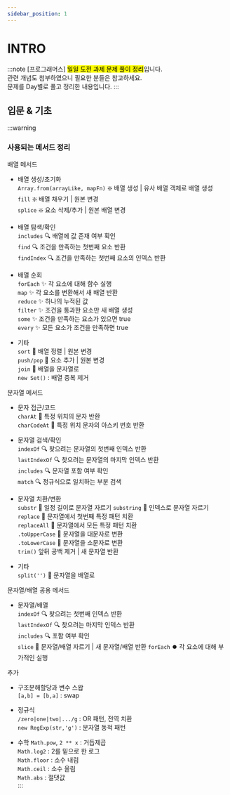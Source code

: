 ```yaml
---
sidebar_position: 1
---
```


# INTRO

:::note
[프로그래머스] <mark>일일 도전 과제 문제 풀이 정리</mark>입니다.  
관련 개념도 첨부하였으니 필요한 분들은 참고하세요.  
문제를 Day별로 풀고 정리한 내용입니다.
:::


## 입문 & 기초


:::warning
### 사용되는 메서드 정리

배열 메서드

- 배열 생성/초기화  
    `Array.from(arrayLike, mapFn)` ❇️ 배열 생성 | 유사 배열 객체로 배열 생성  
    `fill` ❇️ 배열 채우기 | 원본 변경  
    `splice` ❇️ 요소 삭제/추가 | 원본 배열 변경  

- 배열 탐색/확인  
    `includes` 🔍 배열에 값 존재 여부 확인  
    `find` 🔍 조건을 만족하는 첫번째 요소 반환  
    `findIndex` 🔍 조건을 만족하는 첫번째 요소의 인덱스 반환  

- 배열 순회  
    `forEach` ✨ 각 요소에 대해 함수 실행  
    `map` ✨ 각 요소를 변환해서 새 배열 반환  
    `reduce` ✨ 하나의 누적된 값  
    `filter` ✨ 조건을 통과한 요소만 새 배열 생성  
    `some` ✨ 조건을 만족하는 요소가 있으면 true  
    `every` ✨ 모든 요소가 조건을 만족하면 true  

- 기타  
    `sort` 💚 배열 정렬 | 원본 변경  
    `push/pop` 💚 요소 추가 | 원본 변경  
    `join`  💚 배열을 문자열로  
    `new Set()` : 배열 중복 제거

문자열 메서드

- 문자 접근/코드  
    `charAt` 💟 특정 위치의 문자 반환  
    `charCodeAt` 💟 특정 위치 문자의 아스키 번호 반환

- 문자열 검색/확인  
    `indexOf` 🔍 찾으려는 문자열의 첫번째 인덱스 반환  
    `lastIndexOf` 🔍 찾으려는 문자열의 마지막 인덱스 반환  
    `includes` 🔍 문자열 포함 여부 확인  
    `match` 🔍 정규식으로 일치하는 부분 검색

- 문자열 치환/변환  
    `substr` 🔄 일정 길이로 문자열 자르기
    `substring` 🔄 인덱스로 문자열 자르기
    `replace` 🔄 문자열에서 첫번째 특정 패턴 치환  
    `replaceAll` 🔄 문자열에서 모든 특정 패턴 치환  
    `.toUpperCase` 🔄 문자열을 대문자로 변환  
    `.toLowerCase` 🔄 문자열을 소문자로 변환  
    `trim()` 앞뒤 공백 제거 | 새 문자열 반환

- 기타  
    `split('')`  💜 문자열을 배열로  
    


문자열/배열 공용 메서드

- 문자열/배열  
    `indexOf` 🔍 찾으려는 첫번째 인덱스 반환  
    `lastIndexOf` 🔍 찾으려는 마지막 인덱스 반환  
    `includes` 🔍  포함 여부 확인  
    `slice` 🔄  문자열/배열 자르기 | 새 문자열/배열 반환
    `forEach` ⏺️ 각 요소에 대해 부가적인 실행  


추가
 
- 구조분해할당과 변수 스왑  
    `[a,b] = [b,a]` : swap

- 정규식    
    `/zero|one|two|.../g` : OR 패턴, 전역 치환  
    `new RegExp(str,'g')` : 문자열 동적 패턴

- 수학
    `Math.pow`, `2 ** x` : 거듭제곱  
    `Math.log2` : 2를 밑으로 한 로그  
    `Math.floor` : 소수 내림  
    `Math.ceil` : 소수 올림  
    `Math.abs` : 절댓값     
:::